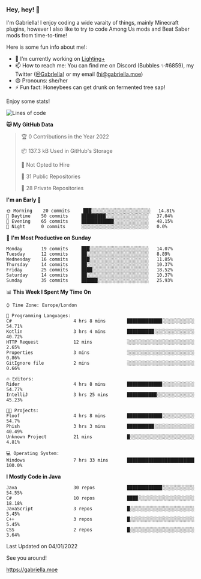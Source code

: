 ### Hey, hey! 👋

I'm Gabriella! I enjoy coding a wide varaity of things, mainly Minecraft plugins, however I also like to try to code Among Us mods and Beat Saber mods from time-to-time!

Here is some fun info about me!:

- 🔭 I’m currently working on [Lighting+](https://github.com/IsGabriellaCurious/LightingPlus)
- 📫 How to reach me: You can find me on Discord (Bubbles ✨#6859), my Twitter ([@Gxbrlella](twitter.com/Gxbrlella)) or my email ([hi@gabriella.moe](mailto://hi@gabriella.moe))
- 😄 Pronouns: she/her
- ⚡ Fun fact: Honeybees can get drunk on fermented tree sap!

Enjoy some stats!

<!--START_SECTION:waka-->
![Lines of code](https://img.shields.io/badge/From%20Hello%20World%20I%27ve%20Written-9%20Thousand%20lines%20of%20code-blue)

**🐱 My GitHub Data** 

> 🏆 0 Contributions in the Year 2022
 > 
> 📦 137.3 kB Used in GitHub's Storage 
 > 
> 🚫 Not Opted to Hire
 > 
> 📜 31 Public Repositories 
 > 
> 🔑 28 Private Repositories  
 > 
**I'm an Early 🐤** 

```text
🌞 Morning    20 commits     ███░░░░░░░░░░░░░░░░░░░░░░   14.81% 
🌆 Daytime    50 commits     █████████░░░░░░░░░░░░░░░░   37.04% 
🌃 Evening    65 commits     ████████████░░░░░░░░░░░░░   48.15% 
🌙 Night      0 commits      ░░░░░░░░░░░░░░░░░░░░░░░░░   0.0%

```
📅 **I'm Most Productive on Sunday** 

```text
Monday       19 commits     ███░░░░░░░░░░░░░░░░░░░░░░   14.07% 
Tuesday      12 commits     ██░░░░░░░░░░░░░░░░░░░░░░░   8.89% 
Wednesday    16 commits     ███░░░░░░░░░░░░░░░░░░░░░░   11.85% 
Thursday     14 commits     ██░░░░░░░░░░░░░░░░░░░░░░░   10.37% 
Friday       25 commits     ████░░░░░░░░░░░░░░░░░░░░░   18.52% 
Saturday     14 commits     ██░░░░░░░░░░░░░░░░░░░░░░░   10.37% 
Sunday       35 commits     ██████░░░░░░░░░░░░░░░░░░░   25.93%

```


📊 **This Week I Spent My Time On** 

```text
⌚︎ Time Zone: Europe/London

💬 Programming Languages: 
C#                       4 hrs 8 mins        █████████████░░░░░░░░░░░░   54.71% 
Kotlin                   3 hrs 4 mins        ██████████░░░░░░░░░░░░░░░   40.72% 
HTTP Request             12 mins             ░░░░░░░░░░░░░░░░░░░░░░░░░   2.65% 
Properties               3 mins              ░░░░░░░░░░░░░░░░░░░░░░░░░   0.86% 
GitIgnore file           2 mins              ░░░░░░░░░░░░░░░░░░░░░░░░░   0.66%

🔥 Editors: 
Rider                    4 hrs 8 mins        █████████████░░░░░░░░░░░░   54.77% 
IntelliJ                 3 hrs 25 mins       ███████████░░░░░░░░░░░░░░   45.23%

🐱‍💻 Projects: 
Floof                    4 hrs 8 mins        █████████████░░░░░░░░░░░░   54.7% 
Phish                    3 hrs 3 mins        ██████████░░░░░░░░░░░░░░░   40.49% 
Unknown Project          21 mins             █░░░░░░░░░░░░░░░░░░░░░░░░   4.81%

💻 Operating System: 
Windows                  7 hrs 33 mins       █████████████████████████   100.0%

```

**I Mostly Code in Java** 

```text
Java                     30 repos            █████████████░░░░░░░░░░░░   54.55% 
C#                       10 repos            ████░░░░░░░░░░░░░░░░░░░░░   18.18% 
JavaScript               3 repos             █░░░░░░░░░░░░░░░░░░░░░░░░   5.45% 
C++                      3 repos             █░░░░░░░░░░░░░░░░░░░░░░░░   5.45% 
CSS                      2 repos             █░░░░░░░░░░░░░░░░░░░░░░░░   3.64%

```



 Last Updated on 04/01/2022
<!--END_SECTION:waka-->

See you around!

https://gabriella.moe
